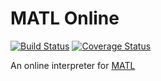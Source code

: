 # MATL Online

[![Build Status](https://travis-ci.org/suever/MATL-Online.svg?branch=master)](https://travis-ci.org/suever/MATL-Online) [![Coverage Status](https://coveralls.io/repos/github/suever/MATL-Online/badge.svg?branch=master)](https://coveralls.io/github/suever/MATL-Online?branch=master)


An online interpreter for [MATL][1]

[1]: https://gitub.com/lmendo/MATL
